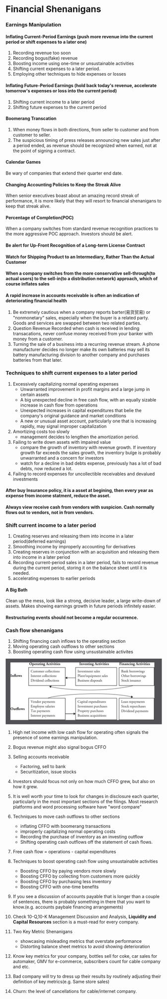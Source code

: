 # Financial Shenanigans

### Earnings Manipulation

#### Inflating Current-Period Earnings (push more revenue into the current period or shift expenses to a later one)
1. Recording revenue too soon
2. Recording bogus(fake) revenue
3. Boosting income using one-time or unsustainable activities
4. Shifting current expenses to a later period.
5. Employing other techniques to hide expenses or losses

#### Inflating Future-Period Earnings (hold back today's revenue, accelerate tomorrow's expenses or loss into the current period)
1. Shifting current income to a later period
2. Shifting future expenses to the current period

#### Boomerang Transcation
1. When money flows in both directions, from seller to customer and from customer to seller.
2. The suspicious timing of press releases announcing new sales just after a period ended, as revenue should be recognized when earned, not at the point of signing a contract. 

#### Calendar Games
Be wary of companies that extend their quarter end date. 

#### Changing Accounting Policies to Keep the Streak Alive
When senior executives boast about an amazing record streak of performance, it is more likely that they will resort to financial shenanigans to keep that streak alive.

#### Percentage of Completion(POC)
When a company switches from standard revenue recognition practices to the more aggressive POC approach. Investors should be alert. 

#### Be alert for Up-Front Recognition of a Long-term License Contract
#### Watch for Shipping Product to an Intermediary, Rather Than the Actual Customer
#### When a company switches from the more conservative sell-through(to actual users) to the sell-in(to a distribution network) approach, which of course inflates sales
#### A rapid increase in accounts receivable is often an indication of deteriorating financial health

1. Be extremely cautious when a company reports barter(易货贸易) or "nonmonetary" sales, especially when the buyer is a related party. Goods and services are swapped between two related parties. 
2. Question Revenue Recorded when cash is received in lending transacations, never confuse money received from your banker with money from a customer. 
3. Turning the sale of a business into a recurring revenue stream. A phone manufacturer decides no longer make its own batteries may sell its battery manufacturing division to another company and purchases batteries from that later. 

### Techniques to shift current expenses to a later period
1. Excessively capitalizing normal operating expenses
    - Unwarranted improvement in profit margins and a large jump in certain assets
    - A big unexpected decline in free cash flow, with an equally sizable increase in cash flow from operations
    - Unexpected increases in capital expenditures that belie the company's original guidance and market conditions
    - A new or unusual asset account, particularly one that is increasing rapidly, may signal improper capitalization
3. Amortizing costs too slowly
    - management decides to lengthen the amortization period.
5. Failing to write down assets with impaired value
    - compare the growth of inventory with revenue growth. If inventory growth far exceeds the sales growth, the inventory bulge is probably unwarranted and a concern for investors
    - watch for a decline in bad debts expense, previously has a lot of bad debts, now reduced a lot.
7. Failing to record expenses for uncollectible receivables and devalued investments

#### After buy Insurance policy, it is a asset at begining, then every year as expense from income statment, reduce the asset. 

#### Always view receive cash from vendors with suspicion. Cash normally flows out to vendors, not in from vendors. 

### Shift current income to a later period
1. Creating reserves and releasing them into income in a later period(deferred earnings)
2. Smoothing income by improperly accounting for derivatives
3. Creating reserves in conjunction with an acquisition and releasing them into income in a later period
4. Recording current-period sales in a later period, fails to record revenue during the current period, storing it on the balance sheet until it is needed.
5. accelerating expenses to earlier periods 

#### A Big Bath
Clean up the mess, look like a strong, decisive leader, a large write-down of assets. Makes showing earnings growth in future periods infinitely easier. 

#### Restructuring events should not become a regular occurrence. 

### Cash flow shenanigans
1. Shifting financing cash inflows to the operating section
2. Moving operating cash outflows to other sections
3. Boosting operating cash flow using unsustainable activites

![cashflow](./cashFlowShenanigans.jpg)

1. High net income with low cash flow for operating often signals the presence of some earnings manipulation.
2. Bogus revenue might also signal bogus CFFO
3. Selling accounts receivable
    - Factoring, sell to bank
    - Securitization, issue stocks
4. Investors should focus not only on how much CFFO grew, but also on how it grew. 
5. It is well worth your time to look for changes in disclosure each quarter, particularly in the most important sections of the filings. Most research platforms and word processing software have "word compare"
6. Techniques to move cash outflows to other sections
    - inflating CFFO with boomerang transactions
    - improperly capitalizing normal operating costs
    - Recording the purchase of inventory as an investing outflow
    - Shifting operating cash outflows off the statement of cash flows.
7. Free cash flow = operations - capital expenditures
8. Techniques to boost operating cash flow using unsustainable activities
    - Boosting CFFO by paying vendors more slowly
    - Boosting CFFO by collecting from customers more quickly
    - Boosting CFFO by purchasing less inventory
    - Boosting CFFO with one-time benefits
9. If you see a discussion of accounts payable that is longer than a couple of sentences, there is probably something in there that you want to know.(e.g. accounts paybale financing arrangements)
10. Check 10-Q,10-K Management Discussion and Analysis, **Liquidity and Capital Resources** section is a must-read for every company. 
11. Two Key Metric Shenanigans
    - showcasing misleading metrics that overstate performance
    - Distorting balance sheet metrics to avoid showing deterioration

12. Know key metrics for your company, bottles sell for coke, car sales for automaker, GMV for e-commerce, subscribers count for cable company and etc.
13. Bad company will try to dress up their results by routinely adjusting their definition of key metrics(e.g. Same store sales)
14. Churn: the level of cancellations for cable/internet company. 





